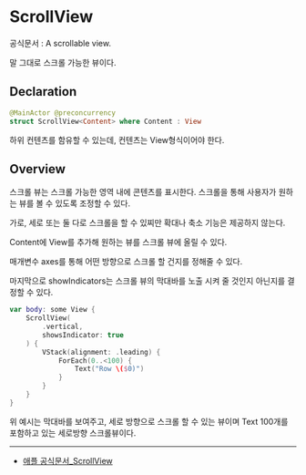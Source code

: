 # ScrollView
공식문서 :
     A scrollable view.

말 그대로 스크롤 가능한 뷰이다.

## Declaration
```swift
@MainActor @preconcurrency
struct ScrollView<Content> where Content : View
```
하위 컨텐츠를 함유할 수 있는데, 컨텐츠는 View형식이어야 한다.

## Overview
스크롤 뷰는 스크롤 가능한 영역 내에 콘텐츠를 표시한다. 스크롤을 통해 사용자가 원하는 뷰를 볼 수 있도록 조정할 수 있다.

가로, 세로 또는 둘 다로 스크롤을 할 수 있찌만 확대나 축소 기능은 제공하지 않는다.

Content에 View를 추가해 원하는 뷰를 스크롤 뷰에 올릴 수 있다.

매개변수 axes를 통해 어떤 방향으로 스크롤 할 건지를 정해줄 수 있다.

마지막으로 showIndicators는 스크롤 뷰의 막대바를 노출 시켜 줄 것인지 아닌지를 결정할 수 있다.

```swift
var body: some View {
    ScrollView(
        .vertical,
        showsIndicator: true
    ) {
        VStack(alignment: .leading) {
            ForEach(0..<100) {
                Text("Row \($0)")
            }
        }
    }
}
```
위 예시는 막대바를 보여주고, 세로 방향으로 스크롤 할 수 있는 뷰이며 Text 100개를 포함하고 있는 세로방향 스크롤뷰이다.


***
- [애플 공식문서_ScrollView](https://developer.apple.com/documentation/swiftui/scrollview) 
